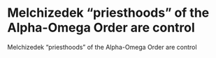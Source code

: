 # Melchizedek “priesthoods” of the Alpha-Omega Order are control

Melchizedek “priesthoods” of the Alpha-Omega Order are control